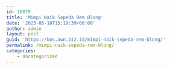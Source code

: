 ```yaml
---
id: 18079
title: 'Mimpi Naik Sepeda Rem Blong'
date: '2023-05-18T15:19:39+00:00'
author: admin
layout: post
guid: 'https://bos.awn.biz.id/mimpi-naik-sepeda-rem-blong/'
permalink: /mimpi-naik-sepeda-rem-blong/
categories:
    - Uncategorized
---
```


